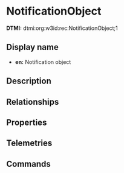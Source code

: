 # NotificationObject
**DTMI:** dtmi:org:w3id:rec:NotificationObject;1
## Display name
- **en:** Notification object
## Description
## Relationships
## Properties
## Telemetries
## Commands
